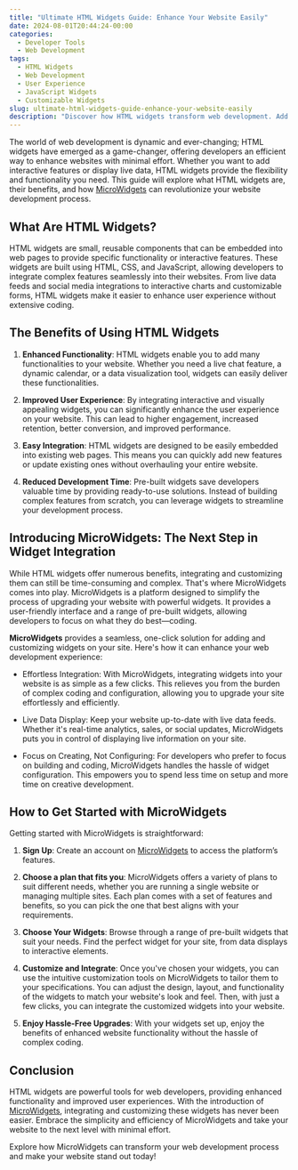 ```yaml
---
title: "Ultimate HTML Widgets Guide: Enhance Your Website Easily"
date: 2024-08-01T20:44:24-00:00
categories:
  - Developer Tools
  - Web Development
tags:
  - HTML Widgets
  - Web Development
  - User Experience
  - JavaScript Widgets
  - Customizable Widgets
slug: ultimate-html-widgets-guide-enhance-your-website-easily
description: "Discover how HTML widgets transform web development. Add interactive features and display live data effortlessly with MicroWidgets. Boost your site’s functionality today!"
---
```


The world of web development is dynamic and ever-changing; HTML widgets have emerged as a game-changer, offering developers an efficient way to enhance websites with minimal effort. Whether you want to add interactive features or display live data, HTML widgets provide the flexibility and functionality you need. This guide will explore what HTML widgets are, their benefits, and how [MicroWidgets](https://MicroWidgets.dev) can revolutionize your website development process.

## What Are HTML Widgets?

HTML widgets are small, reusable components that can be embedded into web pages to provide specific functionality or interactive features. These widgets are built using HTML, CSS, and JavaScript, allowing developers to integrate complex features seamlessly into their websites. From live data feeds and social media integrations to interactive charts and customizable forms, HTML widgets make it easier to enhance user experience without extensive coding.

## The Benefits of Using HTML Widgets

1. **Enhanced Functionality**: HTML widgets enable you to add many functionalities to your website. Whether you need a live chat feature, a dynamic calendar, or a data visualization tool, widgets can easily deliver these functionalities.

2. **Improved User Experience**: By integrating interactive and visually appealing widgets, you can significantly enhance the user experience on your website. This can lead to higher engagement, increased retention, better conversion, and improved performance.

3. **Easy Integration**: HTML widgets are designed to be easily embedded into existing web pages. This means you can quickly add new features or update existing ones without overhauling your entire website.

4. **Reduced Development Time**: Pre-built widgets save developers valuable time by providing ready-to-use solutions. Instead of building complex features from scratch, you can leverage widgets to streamline your development process.

## Introducing MicroWidgets: The Next Step in Widget Integration

While HTML widgets offer numerous benefits, integrating and customizing them can still be time-consuming and complex. That's where MicroWidgets comes into play. MicroWidgets is a platform designed to simplify the process of upgrading your website with powerful widgets. It provides a user-friendly interface and a range of pre-built widgets, allowing developers to focus on what they do best—coding.

**MicroWidgets** provides a seamless, one-click solution for adding and customizing widgets on your site. Here's how it can enhance your web development experience:

- Effortless Integration: With MicroWidgets, integrating widgets into your website is as simple as a few clicks. This relieves you from the burden of complex coding and configuration, allowing you to upgrade your site effortlessly and efficiently.

- Live Data Display: Keep your website up-to-date with live data feeds. Whether it's real-time analytics, sales, or social updates, MicroWidgets puts you in control of displaying live information on your site.

- Focus on Creating, Not Configuring: For developers who prefer to focus on building and coding, MicroWidgets handles the hassle of widget configuration. This empowers you to spend less time on setup and more time on creative development.

## How to Get Started with MicroWidgets

Getting started with MicroWidgets is straightforward:

1. **Sign Up**: Create an account on [MicroWidgets](https://MicroWidgets.dev) to access the platform’s features.

2. **Choose a plan that fits you**: MicroWidgets offers a variety of plans to suit different needs, whether you are running a single website or managing multiple sites. Each plan comes with a set of features and benefits, so you can pick the one that best aligns with your requirements.

2. **Choose Your Widgets**: Browse through a range of pre-built widgets that suit your needs. Find the perfect widget for your site, from data displays to interactive elements.

3. **Customize and Integrate**: Once you've chosen your widgets, you can use the intuitive customization tools on MicroWidgets to tailor them to your specifications. You can adjust the design, layout, and functionality of the widgets to match your website's look and feel. Then, with just a few clicks, you can integrate the customized widgets into your website.

4. **Enjoy Hassle-Free Upgrades**: With your widgets set up, enjoy the benefits of enhanced website functionality without the hassle of complex coding.

## Conclusion

HTML widgets are powerful tools for web developers, providing enhanced functionality and improved user experiences. With the introduction of [MicroWidgets](https://MicroWidgets.dev), integrating and customizing these widgets has never been easier. Embrace the simplicity and efficiency of MicroWidgets and take your website to the next level with minimal effort.

Explore how MicroWidgets can transform your web development process and make your website stand out today!
